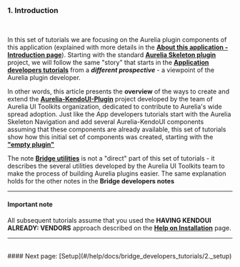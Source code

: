 <br>

### 1. Introduction
<br>

In this set of tutorials we are focusing on the Aurelia plugin components of this application (explained with more details in the **[About this application - Introduction page](http://aurelia-ui-toolkits.github.io/demo-kendo/#/help/docs/about_this_application/1._introduction)**). Starting with the standard **[Aurelia Skeleton plugin](https://github.com/aurelia/skeleton-plugin)** project, we will follow the same "story" that starts in the **[Application developers tutorials](http://aurelia-ui-toolkits.github.io/demo-kendo/#//#/help/docs/app_developers_tutorials/1._introduction)** from a ***different prospective*** - a viewpoint of the Aurelia plugin developer.
<br>

In other words, this article presents the **overview** of the ways to create and extend the **[Aurelia-KendoUI-Plugin](https://github.com/aurelia-ui-toolkits/aurelia-kendoui-plugin)** project developed by the team of Aurelia UI Toolkits organization, dedicated to contribute to Aurelia's wide spread adoption. Just like the App developers tutorials start with the Aurelia Skeleton Navigation and add several Aurelia-KendoUI components assuming that these components are already available, this set of tutorials show how this initial set of components was created, starting with the **["empty plugin"](https://github.com/aurelia/skeleton-plugin)**
<br>

The note **[Bridge utilities](#/help/docs/bridge_developers_tutorials/8._bridge_utilities)** is not a "direct" part of this set of tutorials - it describes the several utilities developed by the Aurelia UI Toolkits team to make the process of building Aurelia plugins easier. The same explanation holds for the other notes in the **Bridge developers notes**


* * *


#### Important note

All subsequent tutorials assume that you used the **HAVING KENDOUI ALREADY: VENDORS** approach described  on the **[Help on Installation](http://aurelia-ui-toolkits.github.io/demo-kendo/#/help/docs/about_this_application/4._installation)** page.

* * *
<br>
#### Next page: [Setup](#/help/docs/bridge_developers_tutorials/2._setup)
